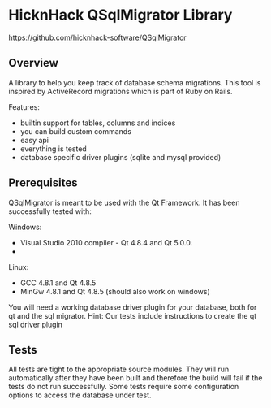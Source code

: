 HicknHack QSqlMigrator Library
==============================

https://github.com/hicknhack-software/QSqlMigrator

Overview
--------

A library to help you keep track of database schema migrations.
This tool is inspired by ActiveRecord migrations which is part of Ruby on Rails.

Features:
- builtin support for tables, columns and indices
- you can build custom commands
- easy api
- everything is tested
- database specific driver plugins (sqlite and mysql provided)


Prerequisites
-------------

QSqlMigrator is meant to be used with the Qt Framework.
It has been successfully tested with:

Windows: 
- Visual Studio 2010 compiler - Qt 4.8.4 and Qt 5.0.0.
- 
Linux:
- GCC 4.8.1 and Qt 4.8.5
- MinGw 4.8.1 and Qt 4.8.5 (should also work on windows)

You will need a working database driver plugin for your database, both for qt and the sql migrator.
Hint: Our tests include instructions to create the qt sql driver plugin


Tests
-----

All tests are tight to the appropriate source modules.
They will run automatically after they have been built and therefore the build will fail if the tests do not run successfully.
Some tests require some configuration options to access the database under test.
